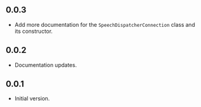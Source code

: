 ## 0.0.3

- Add more documentation for the `SpeechDispatcherConnection` class and its constructor.

## 0.0.2

- Documentation updates.

## 0.0.1

- Initial version.
